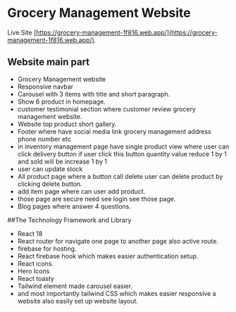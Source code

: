 # Grocery Management Website

Live Site  [https://grocery-management-1f816.web.app/](https://grocery-management-1f816.web.app/).

## Website main part

- Grocery Management website 
- Responsive navbar
- Carousel with 3 items with title and short paragraph.
- Show 6 product in homepage.
- customer testimonial section where customer review grocery management website.
- Website top product short gallery.
- Footer where have social media link grocery management address phone number etc
- in inventory management page have single product view where user can click delivery button if user click this button quantity value reduce 1 by 1 and sold will be increase 1 by 1
- user can update stock 
- All product page where a button call delete user can delete product by clicking delete button.
- add item page where can user add product.
- those page are secure need see login see those page.
- Blog pages where answer 4 questions.

##The Technology Framework and Library
- React 18
- React router for navigate one page to another page also active route.
- firebase for hosting.
- React firebase hook which makes easier authentication setup.
- React icons.
- Hero Icons
- React toasty 
- Tailwind element made carousel easier.
- and most importantly tailwind CSS which makes easier responsive a website also easily set up website layout.
